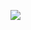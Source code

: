 ![](https://timgsa.baidu.com/timg?image&quality=80&size=b9999_10000&sec=1493979729930&di=db65442e712345e2769b67c6f5a483a1&imgtype=0&src=http%3A%2F%2Fsucimg.itc.cn%2Fsblog%2Foeafdf277fffd6adae09e65492421ca18)